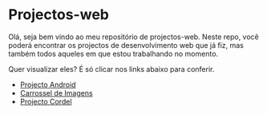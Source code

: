 # Projectos-web
 
Olá, seja bem vindo ao meu repositório de projectos-web.
Neste repo, você poderá encontrar os projectos de desenvolvimento web que já fiz, mas também todos aqueles em que estou
trabalhando no momento.

Quer visualizar eles? É só clicar nos links abaixo para conferir.

<ul>
    <li><a href="https://graciomacuacua.github.io/projectos-web/projecto-android/index.html" target="_blank">Projecto Android</a>
    <li><a href="https://graciomacuacua.github.io/projectos-web/projecto-carrossel/index.html" target="_blank">Carrossel de Imagens</a>
    <li><a href="https://graciomacuacua.github.io/projectos-web/projecto-cordel/index.html" target="_blank">Projecto Cordel</a>
</ul>